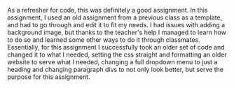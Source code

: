 As a refresher for code, this was definitely a good assignment. In this assignment, I used an old assignment from a previous class as a template, and had to go through and edit it to fit my needs. I had issues with adding a background image, but thanks to the teacher's help I managed to learn how to do so and learned some other ways to do it through classmates. Essentially, for this assignment I successfully took an older set of code and changed it to what I needed, setting the css straight and formatting an older website to serve what I needed, changing a full dropdown menu to just a heading and changing paragraph divs to not only look better, but serve the purpose for this assignment.
